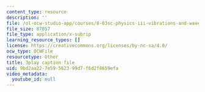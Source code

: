 ```yaml
---
content_type: resource
description: ''
file: /ol-ocw-studio-app/courses/8-03sc-physics-iii-vibrations-and-waves-fall-2016/9bd2aa227e59562399d7f6d2f8659efa_b1eKhyC9TTo.vtt
file_size: 87057
file_type: application/x-subrip
learning_resource_types: []
license: https://creativecommons.org/licenses/by-nc-sa/4.0/
ocw_type: OCWFile
resourcetype: Other
title: 3play caption file
uid: 9bd2aa22-7e59-5623-99d7-f6d2f8659efa
video_metadata:
  youtube_id: null
---
```

